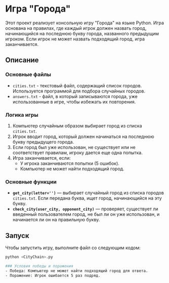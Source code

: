 # Игра "Города"

Этот проект реализует консольную игру "Города" на языке Python. Игра основана на правилах, где каждый игрок должен назвать город, начинающийся на последнюю букву города, названного предыдущим игроком. Если игрок не может назвать подходящий город, игра заканчивается.

## Описание

### Основные файлы

- `cities.txt` - текстовый файл, содержащий список городов. Используется программой для подбора случайных городов.
- `answers.txt` - файл, в который записываются города, уже использованные в игре, чтобы избежать их повторения.

### Логика игры

1. Компьютер случайным образом выбирает город из списка `cities.txt`.
2. Игрок вводит город, который должен начинаться на последнюю букву предыдущего города.
3. Если город был уже использован, не существует или не соответствует правилам, игроку дается еще одна попытка.
4. Игра заканчивается, если:
   - У игрока заканчиваются попытки (5 ошибок).
   - Компьютер не может найти подходящий город.

### Основные функции

- **`get_city(letter='')`** — выбирает случайный город из списка городов `cities.txt`. Если передана буква, ищет город, начинающийся на эту букву.
- **`check_city(user_city, opponent_city)`** — проверяет, существует ли введенный пользователем город, не был ли он уже использован, и начинается ли он на правильную букву.

## Запуск

Чтобы запустить игру, выполните файл со следующим кодом:

```bash
python <CityChain>.py

### Условия победы и поражения
- Победа: Компьютер не может найти подходящий город для ответа.
- Поражение: Игрок ошибается 5 раз подряд.